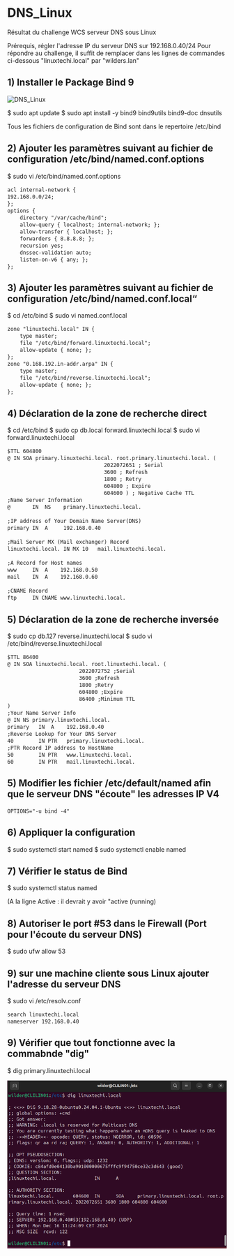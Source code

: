 # DNS_Linux
Résultat du challenge WCS serveur DNS sous Linux


Prérequis, régler l'adresse IP du serveur DNS sur 192.168.0.40/24
Pour répondre au challenge, il suffit de remplacer dans les lignes de commandes ci-dessous "linuxtechi.local" par "wilders.lan"



## 1) Installer le Package Bind 9

![DNS_Linux](https://github.com/Hebus79/DNS_Linux/blob/main/images/1-.png)

  $ sudo apt update
  $ sudo apt install -y bind9 bind9utils bind9-doc dnsutils

Tous les fichiers de configuration de Bind sont dans le repertoire /etc/bind 

## 2) Ajouter les paramètres suivant au fichier de configuration /etc/bind/named.conf.options


  $ sudo vi /etc/bind/named.conf.options

    acl internal-network {
    192.168.0.0/24;
    };
    options {
        directory "/var/cache/bind";
        allow-query { localhost; internal-network; };
        allow-transfer { localhost; };
        forwarders { 8.8.8.8; };
        recursion yes;
        dnssec-validation auto;
        listen-on-v6 { any; };
    };


## 3) Ajouter les paramètres suivant au fichier de configuration /etc/bind/named.conf.local“


  $ cd /etc/bind
  $ sudo vi named.conf.local
    
    zone "linuxtechi.local" IN {
        type master;
        file "/etc/bind/forward.linuxtechi.local";
        allow-update { none; };
    };
    zone "0.168.192.in-addr.arpa" IN {
        type master;
        file "/etc/bind/reverse.linuxtechi.local";
        allow-update { none; };
    };

## 4) Déclaration de la zone de recherche direct

  $ cd /etc/bind
  $ sudo cp db.local forward.linuxtechi.local
  $ sudo vi forward.linuxtechi.local
  
    $TTL 604800
    @ IN SOA primary.linuxtechi.local. root.primary.linuxtechi.local. (
                                   2022072651 ; Serial
                                   3600 ; Refresh
                                   1800 ; Retry
                                   604800 ; Expire
                                   604600 ) ; Negative Cache TTL
    ;Name Server Information
    @       IN  NS    primary.linuxtechi.local.

    ;IP address of Your Domain Name Server(DNS)
    primary IN  A     192.168.0.40

    ;Mail Server MX (Mail exchanger) Record
    linuxtechi.local. IN MX 10   mail.linuxtechi.local.

    ;A Record for Host names
    www     IN  A    192.168.0.50
    mail    IN  A    192.168.0.60

    ;CNAME Record
    ftp     IN CNAME www.linuxtechi.local.



## 5) Déclaration de la zone de recherche inversée



  $ sudo cp db.127 reverse.linuxtechi.local
  $ sudo vi /etc/bind/reverse.linuxtechi.local
    
    $TTL 86400
    @ IN SOA linuxtechi.local. root.linuxtechi.local. (
                           2022072752 ;Serial
                           3600 ;Refresh
                           1800 ;Retry
                           604800 ;Expire
                           86400 ;Minimum TTL
    )
    ;Your Name Server Info
    @ IN NS primary.linuxtechi.local.
    primary   IN  A    192.168.0.40
    ;Reverse Lookup for Your DNS Server
    40        IN PTR   primary.linuxtechi.local.
    ;PTR Record IP address to HostName
    50        IN PTR   www.linuxtechi.local.
    60        IN PTR   mail.linuxtechi.local.




## 5) Modifier les fichier /etc/default/named  afin que le serveur DNS "écoute" les adresses IP V4

    OPTIONS="-u bind -4"




## 6) Appliquer la configuration 


$ sudo systemctl start named
$ sudo systemctl enable named



## 7) Vérifier le status de Bind

$ sudo systemctl status named

(A la ligne Active :   il devrait y avoir "active (running)




## 8) Autoriser le port #53 dans le Firewall (Port pour l'écoute du serveur DNS)


$ sudo ufw allow 53

## 9) sur une machine cliente sous Linux ajouter l'adresse du serveur DNS

$ sudo vi /etc/resolv.conf

    search linuxtechi.local
    nameserver 192.168.0.40


## 9) Vérifier que tout fonctionne avec la commabnde "dig"

$ dig primary.linuxtechi.local




![DNS_Linux](https://github.com/Hebus79/DNS_Linux/blob/main/images/DIG_VERIF_FIN.png)

